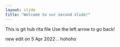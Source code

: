 ```yaml
---
layout: slide
title: "Welcome to our second slide!"
---
```


This is git hub rita file
Use the left arrow to go back!

new edit on 5 Apr 2022 .. hohoho
